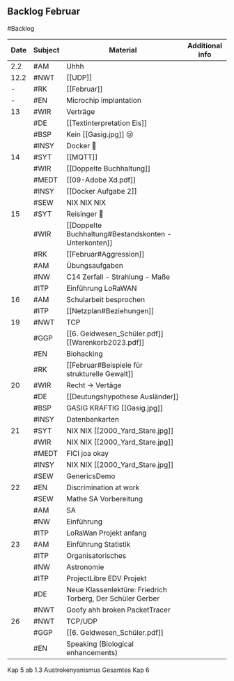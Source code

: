 ## Backlog Februar
#Backlog

| Date | Subject | Material                                                    | Additional info |
| ---- | ------- | ----------------------------------------------------------- | --------------- |
| 2.2  | #AM     | Uhhh                                                        |                 |
| 12.2 | #NWT    | [[UDP]]                                                     |                 |
| -    | #RK     | [[Februar]]                                                 |                 |
| -    | #EN     | Microchip implantation                                      |                 |
| 13   | #WIR    | Verträge                                                    |                 |
|      | #DE     | [[Textinterpretation Eis]]                                  |                 |
|      | #BSP    | Kein [[Gasig.jpg]] 😢                                       |                 |
|      | #INSY   | Docker 🤡                                                   |                 |
| 14   | #SYT    | [[MQTT]]                                                    |                 |
|      | #WIR    | [[Doppelte Buchhaltung]]                                    |                 |
|      | #MEDT   | [[09-Adobe Xd.pdf]]                                         |                 |
|      | #INSY   | [[Docker Aufgabe 2]]                                        |                 |
|      | #SEW    | NIX NIX NIX                                                 |                 |
| 15   | #SYT    | Reisinger 🤡                                                |                 |
|      | #WIR    | [[Doppelte Buchhaltung#Bestandskonten - Unterkonten]]       |                 |
|      | #RK     | [[Februar#Aggression]]                                      |                 |
|      | #AM     | Übungsaufgaben                                              |                 |
|      | #NW     | C14 Zerfall - Strahlung - Maße                              |                 |
|      | #ITP    | Einführung LoRaWAN                                          |                 |
| 16   | #AM     | Schularbeit besprochen                                      |                 |
|      | #ITP    | [[Netzplan#Beziehungen]]                                    |                 |
| 19   | #NWT    | TCP                                                         |                 |
|      | #GGP    | [[6. Geldwesen_Schüler.pdf]] [[Warenkorb2023.pdf]]          |                 |
|      | #EN     | Biohacking                                                  |                 |
|      | #RK     | [[Februar#Beispiele für strukturelle Gewalt]]               |                 |
| 20   | #WIR    | Recht -> Vertäge                                            |                 |
|      | #DE     | [[Deutungshypothese Ausländer]]                             |                 |
|      | #BSP    | GASIG KRAFTIG [[Gasig.jpg]]                                 |                 |
|      | #INSY   | Datenbankarten                                              |                 |
| 21   | #SYT    | NIX NIX [[2000_Yard_Stare.jpg]]                             |                 |
|      | #WIR    | NIX NIX [[2000_Yard_Stare.jpg]]                             |                 |
|      | #MEDT   | FICI joa okay                                               |                 |
|      | #INSY   | NIX NIX [[2000_Yard_Stare.jpg]]                             |                 |
|      | #SEW    | GenericsDemo                                                |                 |
| 22   | #EN     | Discrimination at work                                      |                 |
|      | #SEW    | Mathe SA Vorbereitung                                       |                 |
|      | #AM     | SA                                                          |                 |
|      | #NW     | Einführung                                                  |                 |
|      | #ITP    | LoRaWan Projekt anfang                                      |                 |
| 23   | #AM     | Einführung Statistik                                        |                 |
|      | #ITP    | Organisatorisches                                           |                 |
|      | #NW     | Astronomie                                                  |                 |
|      | #ITP    | ProjectLibre EDV Projekt                                    |                 |
|      | #DE     | Neue Klassenlektüre:  Friedrich Torberg, Der Schüler Gerber |                 |
|      | #NWT    | Goofy ahh broken PacketTracer                               |                 |
| 26   | #NWT    | TCP/UDP                                                     |                 |
|      | #GGP    | [[6. Geldwesen_Schüler.pdf]]                                |                 |
|      | #EN     | Speaking (Biological enhancements)                          |                 |
Kap 5 ab 1.3 Austrokenyanismus
Gesamtes Kap 6